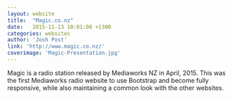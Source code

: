 ```yaml
---
layout: website
title:  "Magic.co.nz"
date:   2015-11-13 10:01:08 +1300
categories: websites
author: 'Josh Post'
link: 'http://www.magic.co.nz/'
coverimage: 'Magic-Presentation.jpg'
---
```


Magic is a radio station released by Mediaworks NZ in April, 2015. This was the first Mediaworks radio website to use Bootstrap and become fully responsive, while also maintaining a common look with the other websites.
